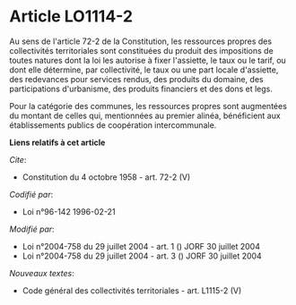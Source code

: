 # Article LO1114-2

Au sens de l'article 72-2 de la Constitution, les ressources propres des collectivités territoriales sont constituées du
produit des impositions de toutes natures dont la loi les autorise à fixer l'assiette, le taux ou le tarif, ou dont elle
détermine, par collectivité, le taux ou une part locale d'assiette, des redevances pour services rendus, des produits du
domaine, des participations d'urbanisme, des produits financiers et des dons et legs. 

Pour la catégorie des communes, les ressources propres sont augmentées du montant de celles qui, mentionnées au premier
alinéa, bénéficient aux établissements publics de coopération intercommunale.

**Liens relatifs à cet article**

_Cite_:

  - Constitution du 4 octobre 1958 - art. 72-2 (V)

_Codifié par_:

  - Loi n°96-142 1996-02-21

_Modifié par_:

  - Loi n°2004-758 du 29 juillet 2004 - art. 1 () JORF 30 juillet 2004
  - Loi n°2004-758 du 29 juillet 2004 - art. 3 () JORF 30 juillet 2004

_Nouveaux textes_:

  - Code général des collectivités territoriales - art. L1115-2 (V)
